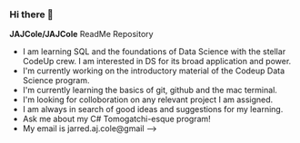 ### Hi there 👋

**JAJCole/JAJCole** ReadMe Repository

- I am learning SQL and the foundations of Data Science with the stellar CodeUp crew. I am interested in DS for its broad application and power.
- I'm currently working on the introductory material of the Codeup Data Science program.
- I'm currently learning the basics of git, github and the mac terminal. 
- I'm looking for colloboration on any relevant project I am assigned. 
- I am always in search of good ideas and suggestions for my learning.
- Ask me about my C# Tomogatchi-esque program!
- My email is jarred.aj.cole@gmail
-->

